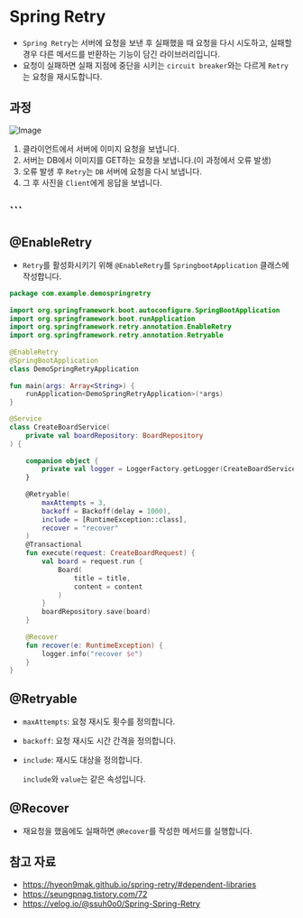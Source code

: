# Spring Retry
- `Spring Retry`는 서버에 요청을 보낸 후 실패했을 때 요청을 다시 시도하고, 실패할 경우 다른 메서드를 반환하는 기능이 담긴 라이브러리입니다.
- 요청이 실패하면 실패 지점에 중단을 시키는 `circuit breaker`와는 다르게 `Retry`는 요청을 재시도합니다.
## 과정
![Image](https://github.com/user-attachments/assets/352bc022-c1a8-4d29-9265-9bd124208c23)
1. 클라이언트에서 서버에 이미지 요청을 보냅니다.
2. 서버는 DB에서 이미지를 GET하는 요청을 보냅니다.(이 과정에서 오류 발생)
3. 오류 발생 후 `Retry`는 `DB` 서버에 요청을 다시 보냅니다.
4. 그 후 사진을 `Client`에게 응답을 보냅니다.
## ```
## @EnableRetry
- `Retry`를 활성화시키기 위해 `@EnableRetry`를 `SpringbootApplication` 클래스에 작성합니다.
```Kotlin
package com.example.demospringretry  
  
import org.springframework.boot.autoconfigure.SpringBootApplication  
import org.springframework.boot.runApplication  
import org.springframework.retry.annotation.EnableRetry  
import org.springframework.retry.annotation.Retryable  
  
@EnableRetry  
@SpringBootApplication  
class DemoSpringRetryApplication  
  
fun main(args: Array<String>) {  
    runApplication<DemoSpringRetryApplication>(*args)  
}
```

```Kotlin
@Service  
class CreateBoardService(  
    private val boardRepository: BoardRepository  
) {  
  
    companion object {  
        private val logger = LoggerFactory.getLogger(CreateBoardService::class.java)  
    }  
  
    @Retryable(  
        maxAttempts = 3,  
        backoff = Backoff(delay = 1000),  
        include = [RuntimeException::class],  
        recover = "recover"  
    )  
    @Transactional  
    fun execute(request: CreateBoardRequest) {  
        val board = request.run {  
            Board(  
                title = title,  
                content = content  
            )  
        }  
        boardRepository.save(board)  
    }  
  
    @Recover  
    fun recover(e: RuntimeException) {  
        logger.info("recover $e")  
    }  
}
```
## @Retryable
- `maxAttempts`: 요청 재시도 횟수를 정의합니다.
- `backoff`: 요청 재시도 시간 간격을 정의합니다.
- `include`: 재시도 대상을 정의합니다.

	`include`와 `value`는 같은 속성입니다.
## @Recover
- 재요청을 했음에도 실패하면 `@Recover`를 작성한 메서드를 실행합니다.
## 참고 자료
- https://hyeon9mak.github.io/spring-retry/#dependent-libraries
- https://seungpnag.tistory.com/72
- https://velog.io/@ssuh0o0/Spring-Spring-Retry